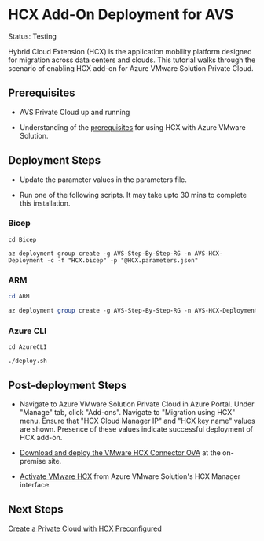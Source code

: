 # HCX Add-On Deployment for AVS
Status: Testing

Hybrid Cloud Extension (HCX) is the application mobility platform designed for migration across data centers and clouds. This tutorial walks through the scenario of enabling HCX add-on for Azure VMware Solution Private Cloud.

## Prerequisites

* AVS Private Cloud up and running

* Understanding of the [prerequisites](https://docs.microsoft.com/azure/azure-vmware/install-vmware-hcx#prerequisites) for using HCX with Azure VMware Solution.

## Deployment Steps

* Update the parameter values in the parameters file.

* Run one of the following scripts. It may take upto 30 mins to complete this installation.

### Bicep

```azurecli-interactive
cd Bicep

az deployment group create -g AVS-Step-By-Step-RG -n AVS-HCX-Deployment -c -f "HCX.bicep" -p "@HCX.parameters.json"
```

### ARM

```powershell
cd ARM

az deployment group create -g AVS-Step-By-Step-RG -n AVS-HCX-Deployment -c -f "HCX.deploy.json" -p "@HCX.parameters.json"
```

### Azure CLI

```azurecli-interactive
cd AzureCLI

./deploy.sh
```

## Post-deployment Steps

* Navigate to Azure VMware Solution Private Cloud in Azure Portal. Under "Manage" tab, click "Add-ons". Navigate to "Migration using HCX" menu. Ensure that "HCX Cloud Manager IP" and "HCX key name" values are shown. Presence of these values indicate successful deployment of HCX add-on.

* [Download and deploy the VMware HCX Connector OVA](https://docs.microsoft.com/azure/azure-vmware/install-vmware-hcx#download-and-deploy-the-vmware-hcx-connector-ova) at the on-premise site.

* [Activate VMware HCX](https://docs.microsoft.com/azure/azure-vmware/install-vmware-hcx#activate-vmware-hcx) from Azure VMware Solution's HCX Manager interface.

## Next Steps

[Create a Private Cloud with HCX Preconfigured](../../PrivateCloud/AVS-PrivateCloud-WithHCX/readme.md)
